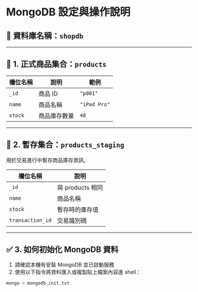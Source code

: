 # MongoDB 設定與操作說明

## 📌 資料庫名稱：`shopdb`

---

## 📁 1. 正式商品集合：`products`

| 欄位名稱 | 說明       | 範例           |
|----------|------------|----------------|
| `_id`    | 商品 ID     | `"p001"`       |
| `name`   | 商品名稱    | `"iPad Pro"`   |
| `stock`  | 商品庫存數量 | `48`           |

---

## 🧪 2. 暫存集合：`products_staging`

用於交易進行中暫存商品庫存資訊。

| 欄位名稱        | 說明            |
|-----------------|-----------------|
| `_id`           | 與 products 相同 |
| `name`          | 商品名稱        |
| `stock`         | 暫存時的庫存值   |
| `transaction_id`| 交易識別碼      |

---

## ✅ 3. 如何初始化 MongoDB 資料

1. 請確認本機有安裝 MongoDB 並已啟動服務
2. 使用以下指令將資料匯入或複製貼上檔案內容進 shell：

```bash
mongo < mongodb_init.txt

